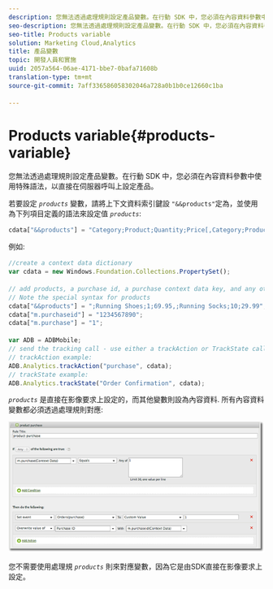 ```yaml
---
description: 您無法透過處理規則設定產品變數。在行動 SDK 中，您必須在內容資料參數中使用特殊語法，以直接在伺服器呼叫上設定產品。
seo-description: 您無法透過處理規則設定產品變數。在行動 SDK 中，您必須在內容資料參數中使用特殊語法，以直接在伺服器呼叫上設定產品。
seo-title: Products variable
solution: Marketing Cloud,Analytics
title: 產品變數
topic: 開發人員和實施
uuid: 2057a564-06ae-4171-bbe7-0bafa71608b
translation-type: tm+mt
source-git-commit: 7aff336586058302046a728a0b1b0ce12660c1ba

---
```



# Products variable{#products-variable}

您無法透過處理規則設定產品變數。在行動 SDK 中，您必須在內容資料參數中使用特殊語法，以直接在伺服器呼叫上設定產品。

若要設定 *`products`* 變數，請將上下文資料索引鍵設 `"&&products"`定為，並使用為下列項目定義的語法來設定值 *`products`*:

```js
cdata["&&products"] = "Category;Product;Quantity;Price[,Category;Product;Quantity;Price]";
```

例如:

```js
//create a context data dictionary 
var cdata = new Windows.Foundation.Collections.PropertySet(); 
 
// add products, a purchase id, a purchase context data key, and any other data you want to collect. 
// Note the special syntax for products 
cdata["&&products"] = ";Running Shoes;1;69.95,;Running Socks;10;29.99"; 
cdata["m.purchaseid"] = "1234567890"; 
cdata["m.purchase"] = "1"; 
 
var ADB = ADBMobile; 
// send the tracking call - use either a trackAction or TrackState call. 
// trackAction example: 
ADB.Analytics.trackAction("purchase", cdata); 
// trackState example: 
ADB.Analytics.trackState("Order Confirmation", cdata);
```

*`products`* 是直接在影像要求上設定的，而其他變數則設為內容資料. 所有內容資料變數都必須透過處理規則對應:

![](assets/products-procrules.png)

您不需要使用處理規 *`products`* 則來對應變數，因為它是由SDK直接在影像要求上設定。
